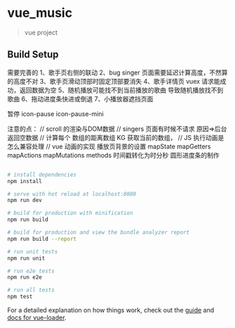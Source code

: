 # vue_music

> vue project

## Build Setup
需要完善的
  1、歌手页右侧的联动
  2、bug singer 页面需要延迟计算高度，不然算的高度不对
  3、歌手页滑动顶部时固定顶部要消失
  4、歌手详情页 vuex 请求能成功，返回数据为空
  5、随机播放可能找不到当前播放的歌曲 导致随机播放找不到歌曲
  6、拖动进度条快进或倒退
  7、小播放器遮挡页面

暂停 icon-pause icon-pause-mini

注意的点：
// scroll 的渲染与DOM数据
// singers 页面有时候不请求 原因=>后台返回空数据
// 计算每个 数组的距离数组 KG     获取当前的数组，
// JS 执行动画是怎么兼容处理
// vue 动画的实现
播放页背景的设置
mapState mapGetters
mapActions mapMutations  methods
时间戳转化为时分秒
圆形进度条的制作

``` bash

# install dependencies
npm install

# serve with hot reload at localhost:8080
npm run dev

# build for production with minification
npm run build

# build for production and view the bundle analyzer report
npm run build --report

# run unit tests
npm run unit

# run e2e tests
npm run e2e

# run all tests
npm test
```

For a detailed explanation on how things work, check out the [guide](http://vuejs-templates.github.io/webpack/) and [docs for vue-loader](http://vuejs.github.io/vue-loader).

